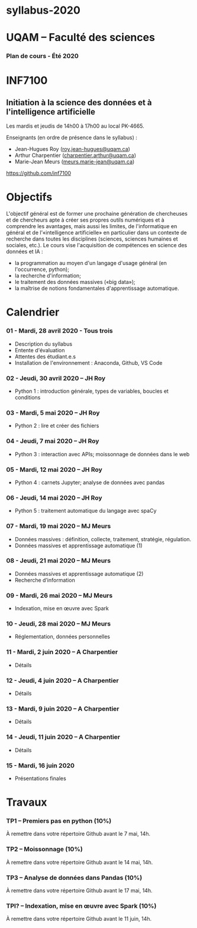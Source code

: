 # syllabus-2020

# UQAM – Faculté des sciences
### Plan de cours  -  Été 2020

# INF7100
## Initiation à la science des données et à l'intelligence artificielle

Les mardis et jeudis de 14h00 à 17h00 au local PK-4665.

Enseignants (en ordre de présence dans le syllabus) :
- Jean-Hugues Roy (roy.jean-hugues@uqam.ca)
- Arthur Charpentier (charpentier.arthur@uqam.ca)
- Marie-Jean Meurs (meurs.marie-jean@uqam.ca)

https://github.com/inf7100

# Objectifs

L'objectif général est de former une prochaine génération de chercheuses et de chercheurs apte à créer ses propres outils numériques et à comprendre les avantages, mais aussi les limites, de l'informatique en général et de l'«intelligence artificielle» en particulier dans un contexte de recherche dans toutes les disciplines (sciences, sciences humaines et sociales, etc.).
Le cours vise l'acquisition de compétences en science des données et IA :
- la programmation au moyen d'un langage d'usage général (en l'occurrence, python);
- la recherche d'information;
- le traitement des données massives («big data»);
- la maîtrise de notions fondamentales d'apprentissage automatique.  

# Calendrier

### 01 - Mardi, 28 avril 2020 - Tous trois
- Description du syllabus
- Entente d'évaluation
- Attentes des étudiant.e.s
- Installation de l'environnement : Anaconda, Github, VS Code

### 02 - Jeudi, 30 avril 2020 – JH Roy
- Python 1 : introduction générale, types de variables, boucles et conditions

### 03 - Mardi, 5 mai 2020 – JH Roy
- Python 2 : lire et créer des fichiers

### 04 - Jeudi, 7 mai 2020 – JH Roy
- Python 3 : interaction avec APIs; moissonnage de données dans le web

### 05 - Mardi, 12 mai 2020 – JH Roy
- Python 4 : carnets Jupyter; analyse de données avec pandas

### 06 - Jeudi, 14 mai 2020 – JH Roy
- Python 5 : traitement automatique du langage avec spaCy

### 07 - Mardi, 19 mai 2020 – MJ Meurs
- Données massives : définition, collecte, traitement, stratégie, régulation. 
- Données massives et apprentissage automatique (1)

### 08 - Jeudi, 21 mai 2020 – MJ Meurs
- Données massives et apprentissage automatique (2)
- Recherche d’information

### 09 - Mardi, 26 mai 2020 – MJ Meurs
- Indexation, mise en œuvre avec Spark

### 10 - Jeudi, 28 mai 2020 – MJ Meurs
- Réglementation, données personnelles

### 11 - Mardi, 2 juin 2020 – A Charpentier
- Détails

### 12 - Jeudi, 4 juin 2020 – A Charpentier
- Détails

### 13 - Mardi, 9 juin 2020 – A Charpentier
- Détails

### 14 - Jeudi, 11 juin 2020 – A Charpentier
- Détails

### 15 - Mardi, 16 juin 2020
- Présentations finales

# Travaux

### TP1 – Premiers pas en python (10%)
À remettre dans votre répertoire Github avant le 7 mai, 14h.

### TP2 – Moissonnage (10%)
À remettre dans votre répertoire Github avant le 14 mai, 14h.

### TP3 – Analyse de données dans Pandas (10%)
À remettre dans votre répertoire Github avant le 17 mai, 14h.

### TPI? – Indexation, mise en œuvre avec Spark (10%)
À remettre dans votre répertoire Github avant le 11 juin, 14h.
